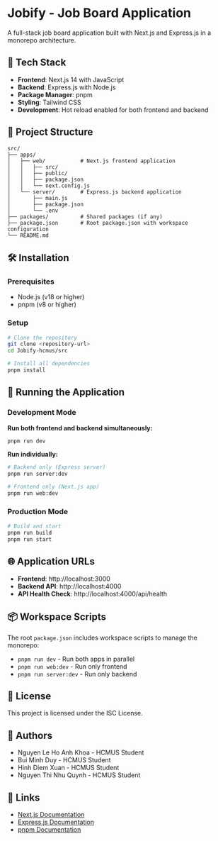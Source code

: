 # Jobify - Job Board Application

A full-stack job board application built with Next.js and Express.js in a monorepo architecture.

## 🚀 Tech Stack

- **Frontend**: Next.js 14 with JavaScript
- **Backend**: Express.js with Node.js
- **Package Manager**: pnpm
- **Styling**: Tailwind CSS
- **Development**: Hot reload enabled for both frontend and backend

## 📁 Project Structure

```
src/
├── apps/
│   ├── web/           # Next.js frontend application
│   │   ├── src/
│   │   ├── public/
│   │   ├── package.json
│   │   └── next.config.js
│   └── server/        # Express.js backend application
│       ├── main.js
│       ├── package.json
│       └── .env
├── packages/          # Shared packages (if any)
├── package.json       # Root package.json with workspace configuration
└── README.md
```

## 🛠️ Installation

### Prerequisites
- Node.js (v18 or higher)
- pnpm (v8 or higher)

### Setup
```bash
# Clone the repository
git clone <repository-url>
cd Jobify-hcmus/src

# Install all dependencies
pnpm install
```

## 🏃 Running the Application

### Development Mode

**Run both frontend and backend simultaneously:**
```bash
pnpm run dev
```

**Run individually:**
```bash
# Backend only (Express server)
pnpm run server:dev

# Frontend only (Next.js app)
pnpm run web:dev
```

### Production Mode
```bash
# Build and start
pnpm run build
pnpm run start
```

## 🌐 Application URLs

- **Frontend**: http://localhost:3000
- **Backend API**: http://localhost:4000
- **API Health Check**: http://localhost:4000/api/health


## 📦 Workspace Scripts

The root `package.json` includes workspace scripts to manage the monorepo:

- `pnpm run dev` - Run both apps in parallel
- `pnpm run web:dev` - Run only frontend
- `pnpm run server:dev` - Run only backend

## 📝 License

This project is licensed under the ISC License.

## 👥 Authors

- Nguyen Le Ho Anh Khoa - HCMUS Student
- Bui Minh Duy - HCMUS Student
- Hinh Diem Xuan - HCMUS Student
- Nguyen Thi Nhu Quynh - HCMUS Student

## 🔗 Links

- [Next.js Documentation](https://nextjs.org/docs)
- [Express.js Documentation](https://expressjs.com/)
- [pnpm Documentation](https://pnpm.io/)